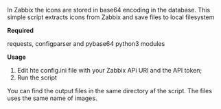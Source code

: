 In Zabbix the icons are stored in base64 encoding in the database. This simple script extracts icons from Zabbix and save files to local filesystem

**Required**

requests, configparser and pybase64 python3 modules

**Usage**
1) Edit hte config.ini file with your Zabbix APi URl and the API token;
2) Run the script

You can find the output files in the same directory af the script. The files uses the same name of images.
